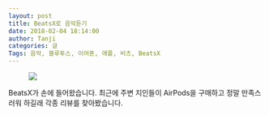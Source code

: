 ```yaml
---
layout: post
title: BeatsX로 음악듣기
date: 2018-02-04 18:14:00
author: Tanji
categories: 글
Tags: 음악, 블루투스, 이어폰, 애플, 비츠, BeatsX
---
```


<figure><img src=“/img/beats.png”></figure>

BeatsX가 손에 들어왔습니다. 최근에 주변 지인들이 AirPods을 구매하고 정말 만족스러워 하길래 각종 리뷰를 찾아봤습니다.


